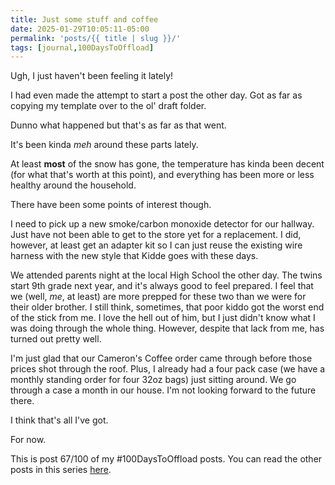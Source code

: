 ```yaml
---
title: Just some stuff and coffee
date: 2025-01-29T10:05:11-05:00
permalink: 'posts/{{ title | slug }}/'
tags: [journal,100DaysToOffload]
---
```

Ugh, I just haven't been feeling it lately!

I had even made the attempt to start a post the other day. Got as far as copying my template over to the ol' draft folder.

Dunno what happened but that's as far as that went.

It's been kinda *meh* around these parts lately.

At least **most** of the snow has gone, the temperature has kinda been decent (for what that's worth at this point), and everything has been more or less healthy around the household.

There have been some points of interest though.

I need to pick up a new smoke/carbon monoxide detector for our hallway. Just have not been able to get to the store yet for a replacement. I did, however, at least get an adapter kit so I can just reuse the existing wire harness with the new style that Kidde goes with these days.

We attended parents night at the local High School the other day. The twins start 9th grade next year, and it's always good to feel prepared. I feel that we (well, *me*, at least) are more prepped for these two than we were for their older brother. I still think, sometimes, that poor kiddo got the worst end of the stick from me. I love the hell out of him, but I just didn't know what I was doing through the whole thing. However, despite that lack from me, has turned out pretty well.

I'm just glad that our Cameron's Coffee order came through before those prices shot through the roof. Plus, I already had a four pack case (we have a monthly standing order for four 32oz bags) just sitting around. We go through a case a month in our house. I'm not looking forward to the future there.

I think that's all I've got. 

For now.

This is post 67/100 of my #100DaysToOffload posts. You can read the other posts in this series [here](/tags/100daystooffload).